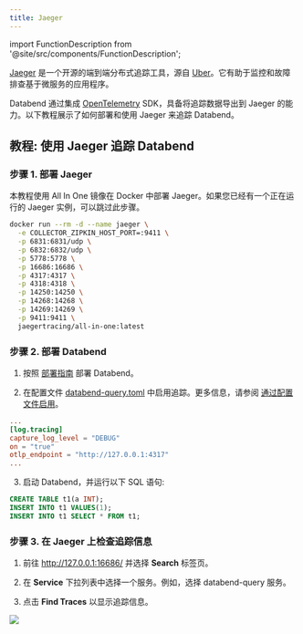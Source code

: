 ```yaml
---
title: Jaeger
---
```


import FunctionDescription from '@site/src/components/FunctionDescription';

<FunctionDescription description="引入或更新: v1.2.199"/>

[Jaeger](https://github.com/jaegertracing/jaeger) 是一个开源的端到端分布式追踪工具，源自 [Uber](https://www.uber.com/)。它有助于监控和故障排查基于微服务的应用程序。

Databend 通过集成 [OpenTelemetry](https://opentelemetry.io/) SDK，具备将追踪数据导出到 Jaeger 的能力。以下教程展示了如何部署和使用 Jaeger 来追踪 Databend。

## 教程: 使用 Jaeger 追踪 Databend

### 步骤 1. 部署 Jaeger

本教程使用 All In One 镜像在 Docker 中部署 Jaeger。如果您已经有一个正在运行的 Jaeger 实例，可以跳过此步骤。

```bash
docker run --rm -d --name jaeger \
  -e COLLECTOR_ZIPKIN_HOST_PORT=:9411 \
  -p 6831:6831/udp \
  -p 6832:6832/udp \
  -p 5778:5778 \
  -p 16686:16686 \
  -p 4317:4317 \
  -p 4318:4318 \
  -p 14250:14250 \
  -p 14268:14268 \
  -p 14269:14269 \
  -p 9411:9411 \
  jaegertracing/all-in-one:latest
```

### 步骤 2. 部署 Databend

1. 按照 [部署指南](/guides/deploy) 部署 Databend。

2. 在配置文件 [databend-query.toml](https://github.com/datafuselabs/databend/blob/main/scripts/distribution/configs/databend-query.toml) 中启用追踪。更多信息，请参阅 [通过配置文件启用](../30-tracing.md#enabling-with-configuration-file)。

```toml title='databend-query.toml'
...
[log.tracing]
capture_log_level = "DEBUG"
on = "true"
otlp_endpoint = "http://127.0.0.1:4317"
...
```

3. 启动 Databend，并运行以下 SQL 语句:

```sql
CREATE TABLE t1(a INT);
INSERT INTO t1 VALUES(1);
INSERT INTO t1 SELECT * FROM t1;
```

### 步骤 3. 在 Jaeger 上检查追踪信息

1. 前往 http://127.0.0.1:16686/ 并选择 **Search** 标签页。

2. 在 **Service** 下拉列表中选择一个服务。例如，选择 databend-query 服务。

3. 点击 **Find Traces** 以显示追踪信息。

![](https://datafuse-1253727613.cos.ap-hongkong.myqcloud.com/jaeger-tracing-show.png)